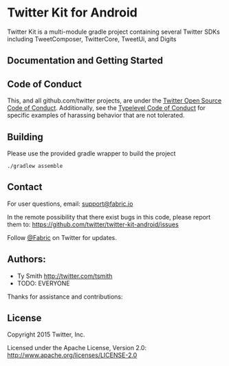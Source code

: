 # Twitter Kit for Android

Twitter Kit is a multi-module gradle project containing several Twitter SDKs including TweetComposer, TwitterCore, TweetUi, and Digits

## Documentation and Getting Started

## Code of Conduct
This, and all github.com/twitter projects, are under the [Twitter Open Source Code of Conduct](https://engineering.twitter.com/opensource/code-of-conduct). Additionally, see the [Typelevel Code of Conduct](http://typelevel.org/conduct) for specific examples of harassing behavior that are not tolerated.

## Building
Please use the provided gradle wrapper to build the project

```
./gradlew assemble
```

## Contact

For user questions, email:
<support@fabric.io>

In the remote possibility that there exist bugs in this code, please report them to:
<https://github.com/twitter/twitter-kit-android/issues>

Follow [@Fabric](http://twitter.com/fabric) on Twitter for updates.

## Authors:
* Ty Smith <http://twitter.com/tsmith>
* TODO: EVERYONE

Thanks for assistance and contributions:

## License
Copyright 2015 Twitter, Inc.

Licensed under the Apache License, Version 2.0: http://www.apache.org/licenses/LICENSE-2.0
